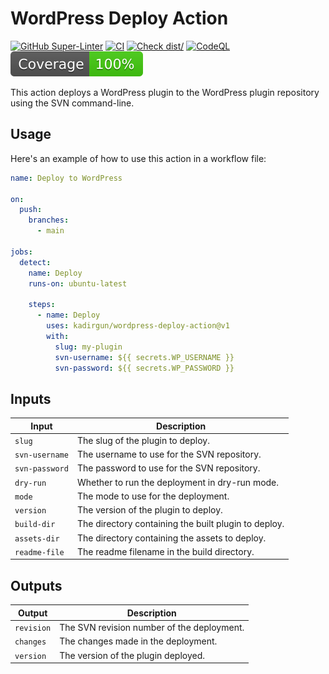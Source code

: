 # WordPress Deploy Action

[![GitHub Super-Linter](https://github.com/kadirgun/wordpress-deploy-action/actions/workflows/linter.yml/badge.svg)](https://github.com/kadirgun/wordpress-deploy-action/actions/workflows/linter.yml)
[![CI](https://github.com/kadirgun/wordpress-deploy-action/actions/workflows/ci.yml/badge.svg)](https://github.com/kadirgun/wordpress-deploy-action/actions/workflows/ci.yml)
[![Check dist/](https://github.com/kadirgun/wordpress-deploy-action/actions/workflows/check-dist.yml/badge.svg)](https://github.com/kadirgun/wordpress-deploy-action/actions/workflows/check-dist.yml)
[![CodeQL](https://github.com/kadirgun/wordpress-deploy-action/actions/workflows/codeql-analysis.yml/badge.svg)](https://github.com/kadirgun/wordpress-deploy-action/actions/workflows/codeql-analysis.yml)
[![Coverage](./badges/coverage.svg)](./badges/coverage.svg)

This action deploys a WordPress plugin to the WordPress plugin repository using
the SVN command-line.

## Usage

Here's an example of how to use this action in a workflow file:

```yaml
name: Deploy to WordPress

on:
  push:
    branches:
      - main

jobs:
  detect:
    name: Deploy
    runs-on: ubuntu-latest

    steps:
      - name: Deploy
        uses: kadirgun/wordpress-deploy-action@v1
        with:
          slug: my-plugin
          svn-username: ${{ secrets.WP_USERNAME }}
          svn-password: ${{ secrets.WP_PASSWORD }}
```

## Inputs

| Input          | Description                                          |
| -------------- | ---------------------------------------------------- |
| `slug`         | The slug of the plugin to deploy.                    |
| `svn-username` | The username to use for the SVN repository.          |
| `svn-password` | The password to use for the SVN repository.          |
| `dry-run`      | Whether to run the deployment in dry-run mode.       |
| `mode`         | The mode to use for the deployment.                  |
| `version`      | The version of the plugin to deploy.                 |
| `build-dir`    | The directory containing the built plugin to deploy. |
| `assets-dir`   | The directory containing the assets to deploy.       |
| `readme-file`  | The readme filename in the build directory.          |

## Outputs

| Output     | Description                                |
| ---------- | ------------------------------------------ |
| `revision` | The SVN revision number of the deployment. |
| `changes`  | The changes made in the deployment.        |
| `version`  | The version of the plugin deployed.        |
